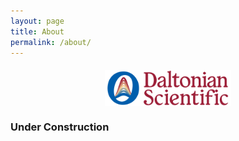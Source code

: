 ```yaml
---
layout: page
title: About
permalink: /about/
---
```


<img src="\images\daltonian_wide.png" style="margin: 20px auto 20px; display: block; width: 40%;"/>

### Under Construction